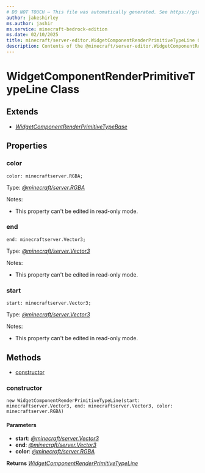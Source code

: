 ```yaml
---
# DO NOT TOUCH — This file was automatically generated. See https://github.com/mojang/minecraftapidocsgenerator to modify descriptions, examples, etc.
author: jakeshirley
ms.author: jashir
ms.service: minecraft-bedrock-edition
ms.date: 02/10/2025
title: minecraft/server-editor.WidgetComponentRenderPrimitiveTypeLine Class
description: Contents of the @minecraft/server-editor.WidgetComponentRenderPrimitiveTypeLine class.
---
```

# WidgetComponentRenderPrimitiveTypeLine Class

## Extends
- [*WidgetComponentRenderPrimitiveTypeBase*](WidgetComponentRenderPrimitiveTypeBase.md)

## Properties

### **color**
`color: minecraftserver.RGBA;`

Type: [*@minecraft/server.RGBA*](../../../scriptapi/minecraft/server/RGBA.md)

Notes:
  - This property can't be edited in read-only mode.

### **end**
`end: minecraftserver.Vector3;`

Type: [*@minecraft/server.Vector3*](../../../scriptapi/minecraft/server/Vector3.md)

Notes:
  - This property can't be edited in read-only mode.

### **start**
`start: minecraftserver.Vector3;`

Type: [*@minecraft/server.Vector3*](../../../scriptapi/minecraft/server/Vector3.md)

Notes:
  - This property can't be edited in read-only mode.

## Methods
- [constructor](#constructor)

### **constructor**
`
new WidgetComponentRenderPrimitiveTypeLine(start: minecraftserver.Vector3, end: minecraftserver.Vector3, color: minecraftserver.RGBA)
`

#### **Parameters**
- **start**: [*@minecraft/server.Vector3*](../../../scriptapi/minecraft/server/Vector3.md)
- **end**: [*@minecraft/server.Vector3*](../../../scriptapi/minecraft/server/Vector3.md)
- **color**: [*@minecraft/server.RGBA*](../../../scriptapi/minecraft/server/RGBA.md)

**Returns** [*WidgetComponentRenderPrimitiveTypeLine*](WidgetComponentRenderPrimitiveTypeLine.md)
